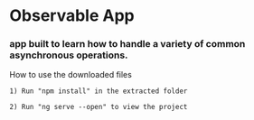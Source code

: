 # Observable App
### app built to learn how to handle a variety of common asynchronous operations.

How to use the downloaded files

    1) Run "npm install" in the extracted folder

    2) Run "ng serve --open" to view the project
